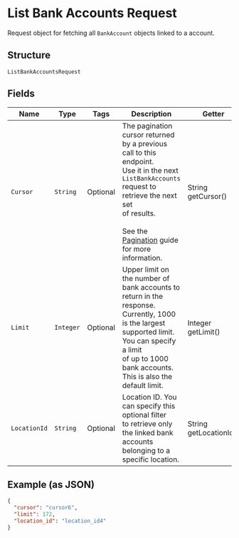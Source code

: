 
# List Bank Accounts Request

Request object for fetching all `BankAccount`
objects linked to a account.

## Structure

`ListBankAccountsRequest`

## Fields

| Name | Type | Tags | Description | Getter |
|  --- | --- | --- | --- | --- |
| `Cursor` | `String` | Optional | The pagination cursor returned by a previous call to this endpoint.<br>Use it in the next `ListBankAccounts` request to retrieve the next set<br>of results.<br><br>See the [Pagination](https://developer.squareup.com/docs/docs/working-with-apis/pagination) guide for more information. | String getCursor() |
| `Limit` | `Integer` | Optional | Upper limit on the number of bank accounts to return in the response.<br>Currently, 1000 is the largest supported limit. You can specify a limit<br>of up to 1000 bank accounts. This is also the default limit. | Integer getLimit() |
| `LocationId` | `String` | Optional | Location ID. You can specify this optional filter<br>to retrieve only the linked bank accounts belonging to a specific location. | String getLocationId() |

## Example (as JSON)

```json
{
  "cursor": "cursor6",
  "limit": 172,
  "location_id": "location_id4"
}
```

